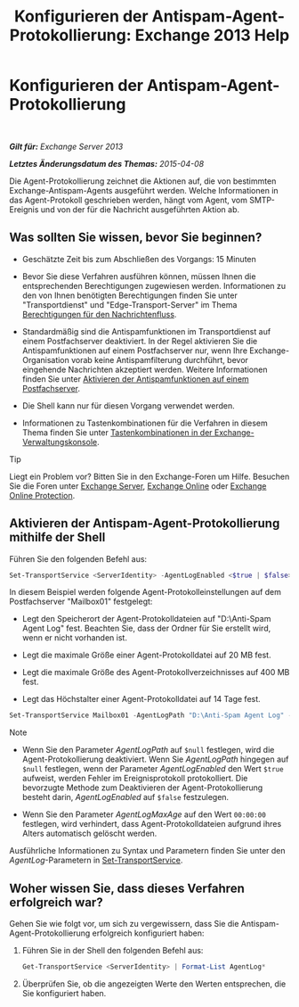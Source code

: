 ﻿---
title: 'Konfigurieren der Antispam-Agent-Protokollierung: Exchange 2013 Help'
TOCTitle: Konfigurieren der Antispam-Agent-Protokollierung
ms:assetid: df157ca3-ad8e-4302-acbc-5fbb8570c21d
ms:mtpsurl: https://technet.microsoft.com/de-de/library/Bb691337(v=EXCHG.150)
ms:contentKeyID: 50476887
ms.date: 04/24/2018
mtps_version: v=EXCHG.150
ms.translationtype: HT
---

# Konfigurieren der Antispam-Agent-Protokollierung

 

_**Gilt für:** Exchange Server 2013_

_**Letztes Änderungsdatum des Themas:** 2015-04-08_

Die Agent-Protokollierung zeichnet die Aktionen auf, die von bestimmten Exchange-Antispam-Agents ausgeführt werden. Welche Informationen in das Agent-Protokoll geschrieben werden, hängt vom Agent, vom SMTP-Ereignis und von der für die Nachricht ausgeführten Aktion ab.

## Was sollten Sie wissen, bevor Sie beginnen?

  - Geschätzte Zeit bis zum Abschließen des Vorgangs: 15 Minuten

  - Bevor Sie diese Verfahren ausführen können, müssen Ihnen die entsprechenden Berechtigungen zugewiesen werden. Informationen zu den von Ihnen benötigten Berechtigungen finden Sie unter "Transportdienst" und "Edge-Transport-Server" im Thema [Berechtigungen für den Nachrichtenfluss](mail-flow-permissions-exchange-2013-help.md).

  - Standardmäßig sind die Antispamfunktionen im Transportdienst auf einem Postfachserver deaktiviert. In der Regel aktivieren Sie die Antispamfunktionen auf einem Postfachserver nur, wenn Ihre Exchange-Organisation vorab keine Antispamfilterung durchführt, bevor eingehende Nachrichten akzeptiert werden. Weitere Informationen finden Sie unter [Aktivieren der Antispamfunktionen auf einem Postfachserver](enable-anti-spam-functionality-on-mailbox-servers-exchange-2013-help.md).

  - Die Shell kann nur für diesen Vorgang verwendet werden.

  - Informationen zu Tastenkombinationen für die Verfahren in diesem Thema finden Sie unter [Tastenkombinationen in der Exchange-Verwaltungskonsole](keyboard-shortcuts-in-the-exchange-admin-center-exchange-online-protection-help.md).


> [!TIP]
> Liegt ein Problem vor? Bitten Sie in den Exchange-Foren um Hilfe. Besuchen Sie die Foren unter <A href="https://go.microsoft.com/fwlink/p/?linkid=60612">Exchange Server</A>, <A href="https://go.microsoft.com/fwlink/p/?linkid=267542">Exchange Online</A> oder <A href="https://go.microsoft.com/fwlink/p/?linkid=285351">Exchange Online Protection</A>.



## Aktivieren der Antispam-Agent-Protokollierung mithilfe der Shell

Führen Sie den folgenden Befehl aus:

  ```powershell
  Set-TransportService <ServerIdentity> -AgentLogEnabled <$true | $false> -AgentLogMaxAge <dd.hh:mm:ss> -AgentLogMaxDirectorySize <Size> -AgentLogMaxFileSize <Size> -AgentLogPath <LocalFilePath>
  ```

In diesem Beispiel werden folgende Agent-Protokolleinstellungen auf dem Postfachserver "Mailbox01" festgelegt:

  -  Legt den Speicherort der Agent-Protokolldateien auf "D:\\Anti-Spam Agent Log" fest. Beachten Sie, dass der Ordner für Sie erstellt wird, wenn er nicht vorhanden ist.

  -  Legt die maximale Größe einer Agent-Protokolldatei auf 20 MB fest.

  -  Legt die maximale Größe des Agent-Protokollverzeichnisses auf 400 MB fest.

  -  Legt das Höchstalter einer Agent-Protokolldatei auf 14 Tage fest.

<!-- end list -->

  ```powershell
  Set-TransportService Mailbox01 -AgentLogPath "D:\Anti-Spam Agent Log" -AgentLogMaxFileSize 20MB -AgentLogMaxDirectorySize 400MB -AgentLogMaxAge 14.00:00:00
  ```


> [!NOTE]
> <UL>
> <LI>
> <P>Wenn Sie den Parameter <EM>AgentLogPath</EM> auf <CODE>$null</CODE> festlegen, wird die Agent-Protokollierung deaktiviert. Wenn Sie <EM>AgentLogPath</EM> hingegen auf <CODE>$null</CODE> festlegen, wenn der Parameter <EM>AgentLogEnabled</EM> den Wert <CODE>$true</CODE> aufweist, werden Fehler im Ereignisprotokoll protokolliert. Die bevorzugte Methode zum Deaktivieren der Agent-Protokollierung besteht darin, <EM>AgentLogEnabled</EM> auf <CODE>$false</CODE> festzulegen.</P>
> <LI>
> <P>Wenn Sie den Parameter <EM>AgentLogMaxAge</EM> auf den Wert <CODE>00:00:00</CODE> festlegen, wird verhindert, dass Agent-Protokolldateien aufgrund ihres Alters automatisch gelöscht werden.</P></LI></UL>

Ausführliche Informationen zu Syntax und Parametern finden Sie unter den *AgentLog*-Parametern in [Set-TransportService](https://technet.microsoft.com/de-de/library/jj215682\(v=exchg.150\)).

## Woher wissen Sie, dass dieses Verfahren erfolgreich war?

Gehen Sie wie folgt vor, um sich zu vergewissern, dass Sie die Antispam-Agent-Protokollierung erfolgreich konfiguriert haben:

1.  Führen Sie in der Shell den folgenden Befehl aus:
    
    ```powershell
    Get-TransportService <ServerIdentity> | Format-List AgentLog*
    ```
2.  Überprüfen Sie, ob die angezeigten Werte den Werten entsprechen, die Sie konfiguriert haben.